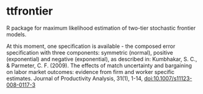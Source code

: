 # ttfrontier
R package for maximum likelihood estimation of two-tier stochastic frontier models.

At this moment, one specification is available - the composed error specification with three components: symmetric (normal), positive (exponential) and negative (exponential), as described in: Kumbhakar, S. C., & Parmeter, C. F. (2009). The effects of match uncertainty and bargaining on labor market outcomes: evidence from firm and worker specific estimates. Journal of Productivity Analysis, 31(1), 1-14, [<doi:10.1007/s11123-008-0117-3>](https://doi.org/10.1007/s11123-008-0117-3)
